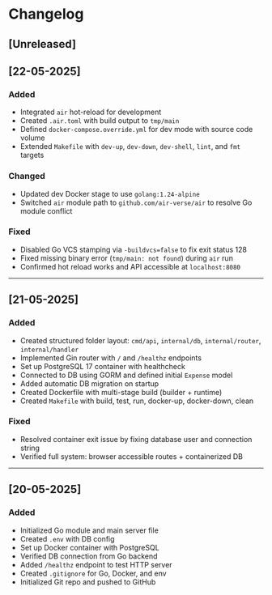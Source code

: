 # Changelog

## [Unreleased]

## [22-05-2025]
### Added
- Integrated `air` hot-reload for development
- Created `.air.toml` with build output to `tmp/main`
- Defined `docker-compose.override.yml` for dev mode with source code volume
- Extended `Makefile` with `dev-up`, `dev-down`, `dev-shell`, `lint`, and `fmt` targets

### Changed
- Updated dev Docker stage to use `golang:1.24-alpine`
- Switched `air` module path to `github.com/air-verse/air` to resolve Go module conflict

### Fixed
- Disabled Go VCS stamping via `-buildvcs=false` to fix exit status 128
- Fixed missing binary error (`tmp/main: not found`) during `air` run
- Confirmed hot reload works and API accessible at `localhost:8080`

---

## [21-05-2025]
### Added
- Created structured folder layout: `cmd/api`, `internal/db`, `internal/router`, `internal/handler`
- Implemented Gin router with `/` and `/healthz` endpoints
- Set up PostgreSQL 17 container with healthcheck
- Connected to DB using GORM and defined initial `Expense` model
- Added automatic DB migration on startup
- Created Dockerfile with multi-stage build (builder + runtime)
- Created `Makefile` with build, test, run, docker-up, docker-down, clean

### Fixed
- Resolved container exit issue by fixing database user and connection string
- Verified full system: browser accessible routes + containerized DB

---

## [20-05-2025]
### Added
- Initialized Go module and main server file
- Created `.env` with DB config
- Set up Docker container with PostgreSQL
- Verified DB connection from Go backend
- Added `/healthz` endpoint to test HTTP server
- Created `.gitignore` for Go, Docker, and env
- Initialized Git repo and pushed to GitHub
